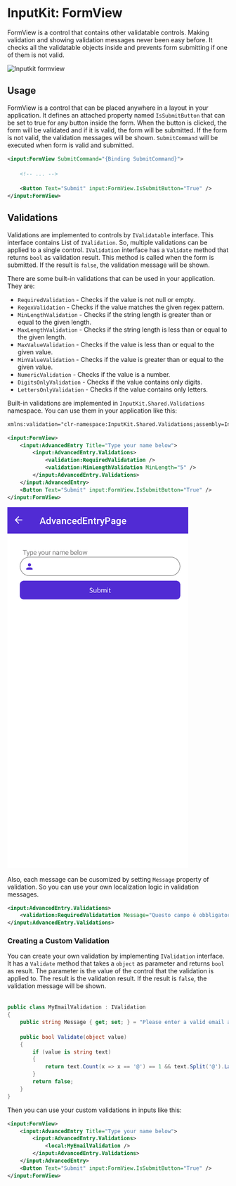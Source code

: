 # InputKit: FormView
FormView is a control that contains other validatable controls. Making validation and showing validation messages never been easy before. It checks all the validatable objects inside and prevents form submitting if one of them is not valid.

![Inputkit formview](https://camo.githubusercontent.com/e0de2b39906d37de4614fb5fd7e369d33bfb21e349d878a9daf52baee12ef827/68747470733a2f2f6d656469612e67697068792e636f6d2f6d656469612f317a6c3075374f32646f4e6f6c49586e72542f67697068792e676966)



## Usage

FormView is a control that can be placed anywhere in a layout in your application. It defines an attached property named `IsSubmitButton` that can be set to true for any button inside the form. When the button is clicked, the form will be validated and if it is valid, the form will be submitted. If the form is not valid, the validation messages will be shown. `SubmitCommand` will be executed when form is valid and submitted.

```xml
<input:FormView SubmitCommand="{Binding SubmitCommand}">
    
    <!-- ... -->
    
    <Button Text="Submit" input:FormView.IsSubmitButton="True" />
</input:FormView>
```

## Validations

Validations are implemented to controls by `IValidatable` interface. This interface contains List of `IValidation`. So, multiple validations can be applied to a single control. `IValidation` interface has a `Validate` method that returns `bool` as validation result. This method is called when the form is submitted. If the result is `false`, the validation message will be shown.

There are some built-in validations that can be used in your application. They are:

  * `RequiredValidation` - Checks if the value is not null or empty.
  * `RegexValidation` - Checks if the value matches the given regex pattern.
  * `MinLengthValidation` - Checks if the string length is greater than or equal to the given length.
  * `MaxLengthValidation` - Checks if the string length is less than or equal to the given length.
  * `MaxValueValidation` - Checks if the value is less than or equal to the given value.
  * `MinValueValidation` - Checks if the value is greater than or equal to the given value.
  * `NumericValidation` - Checks if the value is a number.
  * `DigitsOnlyValidation` - Checks if the value contains only digits.
  * `LettersOnlyValidation` - Checks if the value contains only letters.

Built-in validations are implemented in `InputKit.Shared.Validations` namespace. You can use them in your application like this:

```xml
xmlns:validation="clr-namespace:InputKit.Shared.Validations;assembly=InputKit.Maui"
```

```xml
<input:FormView>
    <input:AdvancedEntry Title="Type your name below">
        <input:AdvancedEntry.Validations>
            <validation:RequiredValidatation />
            <validation:MinLengthValidation MinLength="5" />
        </input:AdvancedEntry.Validations>
    </input:AdvancedEntry>
    <Button Text="Submit" input:FormView.IsSubmitButton="True" />
</input:FormView>
```

![MAUI FormView Validations](../../images/formview-demo.gif)


Also, each message can be cusomized by setting `Message` property of validation. So you can use your own localization logic in validation messages.

```xml
<input:AdvancedEntry.Validations>
    <validation:RequiredValidatation Message="Questo campo è obbligatorio" />
</input:AdvancedEntry.Validations>
```


### Creating a Custom Validation

You can create your own validation by implementing `IValidation` interface. It has a `Validate` method that takes a `object` as parameter and returns `bool` as result. The parameter is the value of the control that the validation is applied to. The result is the validation result. If the result is `false`, the validation message will be shown.

```csharp

public class MyEmailValidation : IValidation
{
    public string Message { get; set; } = "Please enter a valid email address.";

    public bool Validate(object value)
    {
        if (value is string text)
        {
            return text.Count(x => x == '@') == 1 && text.Split('@').Last().Length >= 2;
        }
        return false;
    }
}
```

Then you can use your custom validations in inputs like this:

```xml
<input:FormView>
    <input:AdvancedEntry Title="Type your name below">
        <input:AdvancedEntry.Validations>
            <local:MyEmailValidation />
        </input:AdvancedEntry.Validations>
    </input:AdvancedEntry>
    <Button Text="Submit" input:FormView.IsSubmitButton="True" />
</input:FormView>
```
